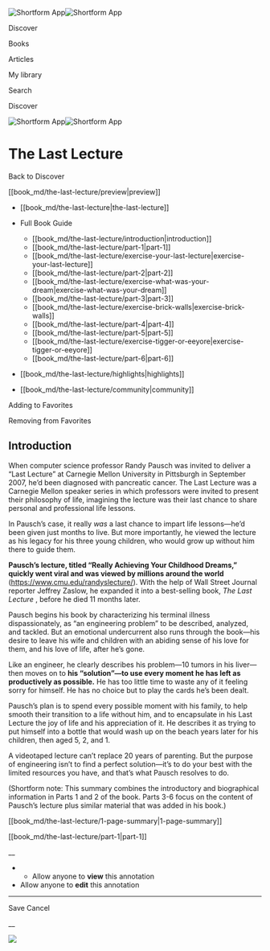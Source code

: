 ![Shortform App](/img/logo.36a2399e.svg)![Shortform App](/img/logo-dark.70c1b072.svg)

Discover

Books

Articles

My library

Search

Discover

![Shortform App](/img/logo.36a2399e.svg)![Shortform App](/img/logo-dark.70c1b072.svg)

# The Last Lecture

Back to Discover

[[book_md/the-last-lecture/preview|preview]]

  * [[book_md/the-last-lecture|the-last-lecture]]
  * Full Book Guide

    * [[book_md/the-last-lecture/introduction|introduction]]
    * [[book_md/the-last-lecture/part-1|part-1]]
    * [[book_md/the-last-lecture/exercise-your-last-lecture|exercise-your-last-lecture]]
    * [[book_md/the-last-lecture/part-2|part-2]]
    * [[book_md/the-last-lecture/exercise-what-was-your-dream|exercise-what-was-your-dream]]
    * [[book_md/the-last-lecture/part-3|part-3]]
    * [[book_md/the-last-lecture/exercise-brick-walls|exercise-brick-walls]]
    * [[book_md/the-last-lecture/part-4|part-4]]
    * [[book_md/the-last-lecture/part-5|part-5]]
    * [[book_md/the-last-lecture/exercise-tigger-or-eeyore|exercise-tigger-or-eeyore]]
    * [[book_md/the-last-lecture/part-6|part-6]]
  * [[book_md/the-last-lecture/highlights|highlights]]
  * [[book_md/the-last-lecture/community|community]]



Adding to Favorites 

Removing from Favorites 

## Introduction

When computer science professor Randy Pausch was invited to deliver a “Last Lecture” at Carnegie Mellon University in Pittsburgh in September 2007, he’d been diagnosed with pancreatic cancer. The Last Lecture was a Carnegie Mellon speaker series in which professors were invited to present their philosophy of life, imagining the lecture was their last chance to share personal and professional life lessons.

In Pausch’s case, it really _was_ a last chance to impart life lessons—he’d been given just months to live. But more importantly, he viewed the lecture as his legacy for his three young children, who would grow up without him there to guide them.

**Pausch’s lecture, titled “Really Achieving Your Childhood Dreams,” quickly went viral and was viewed by millions around the world** (https://www.cmu.edu/randyslecture/). With the help of Wall Street Journal reporter Jeffrey Zaslow, he expanded it into a best-selling book, _The Last Lecture_ , before he died 11 months later.

Pausch begins his book by characterizing his terminal illness dispassionately, as “an engineering problem” to be described, analyzed, and tackled. But an emotional undercurrent also runs through the book—his desire to leave his wife and children with an abiding sense of his love for them, and his love of life, after he’s gone.

Like an engineer, he clearly describes his problem—10 tumors in his liver—then moves on to **his “solution”—to use every moment he has left as productively as possible.** He has too little time to waste any of it feeling sorry for himself. He has no choice but to play the cards he’s been dealt.

Pausch’s plan is to spend every possible moment with his family, to help smooth their transition to a life without him, and to encapsulate in his Last Lecture the joy of life and his appreciation of it. He describes it as trying to put himself into a bottle that would wash up on the beach years later for his children, then aged 5, 2, and 1.

A videotaped lecture can’t replace 20 years of parenting. But the purpose of engineering isn’t to find a perfect solution—it’s to do your best with the limited resources you have, and that’s what Pausch resolves to do.

(Shortform note: This summary combines the introductory and biographical information in Parts 1 and 2 of the book. Parts 3-6 focus on the content of Pausch’s lecture plus similar material that was added in his book.)

[[book_md/the-last-lecture/1-page-summary|1-page-summary]]

[[book_md/the-last-lecture/part-1|part-1]]

__

  *   * Allow anyone to **view** this annotation
  * Allow anyone to **edit** this annotation



* * *

Save Cancel

__




![](https://bat.bing.com/action/0?ti=56018282&Ver=2&mid=f18acb99-f2af-48eb-a84e-c9c3ee7c3fb0&sid=1711133063fa11eebdec89a8b8ae3bbc&vid=171147a063fa11eea7440fcfeb230d96&vids=0&msclkid=N&pi=0&lg=en-US&sw=800&sh=600&sc=24&nwd=1&tl=Shortform%20%7C%20The%20Last%20Lecture&p=https%3A%2F%2Fwww.shortform.com%2Fapp%2Fbook%2Fthe-last-lecture%2Fintroduction&r=&lt=536&evt=pageLoad&sv=1&rn=696533)
